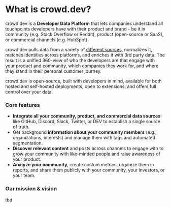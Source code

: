 # What is crowd.dev?

crowd.dev is a **Developer Data Platform** that lets companies understand all touchpoints developers have with their product and brand - be it in community (e.g. Stack Overflow or Reddit), product (open-source or SaaS), or commercial channels (e.g. HubSpot).

crowd.dev pulls data from a variety of [different sources,](https://www.crowd.dev/integrations) normalizes it, matches identities across platforms, and enriches it with 3rd party data. The result is a unified 360-view of who the developers are that engage with your product and community, which companies they work for, and where they stand in their personal customer journey.

crowd.dev is open-source, built with developers in mind, available for both hosted and self-hosted deployments, open to extensions, and offers full control over your data.&#x20;

### Core features

* **Integrate all your community, product, and commercial data sources** like GitHub, Discord, Slack, Twitter, or DEV to establish a single source of truth.
* Get background **information about your community members** (e.g., organizations, interests) and manage them with tags and automated segmentation.
* **Discover relevant content** and posts across channels to engage with to grow your community with like-minded people and raise awareness of your product.
* **Analyze your community**, create custom metrics, organize them in reports, and share them publicly with your community, your investors, or your team.

### Our mission & vision

tbd
